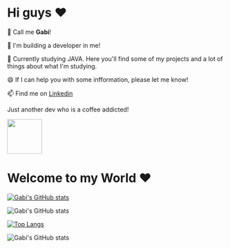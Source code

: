 <h1>Hi guys ♥</h1>

👯 Call me <b>Gabi</b>!

🔭 I'm building a developer in me!

🌱 Currently studying JAVA. Here you'll find some of my projects and a lot of things about what I'm studying.

😄 If I can help you with some infformation, please let me know!

📫 Find me on <a href= "https://www.linkedin.com/in/gabriela-da-costa-rodrigues-05688381/">Linkedin</a>

Just another dev who is a coffee addicted!

<img src="https://media.giphy.com/media/3jVT4U5bilspG/giphy.gif" width="80" height="80" />

<h1>Welcome to my World ♥</h1>


[![Gabi's GitHub stats](https://github-readme-stats.vercel.app/api?username=gabiircosta)](https://github.com/gabiircosta/github-readme-stats)

![Gabi's GitHub stats](https://github-readme-stats.vercel.app/api?username=gabiircosta&count_private=true)


[![Top Langs](https://github-readme-stats.vercel.app/api/top-langs/?username=gabiircosta&layout=compact)](https://github.com/gabiircosta/github-readme-stats)


![Gabi's GitHub stats](https://github-readme-stats.vercel.app/api?username=gabiircosta&theme=gruvbox_icons=true)





